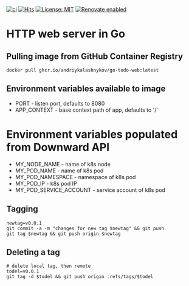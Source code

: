 [![ci](https://github.com/AndriyKalashnykov/go-todo-web/actions/workflows/ci.yml/badge.svg)](https://github.com/AndriyKalashnykov/go-todo-web/actions/workflows/ci.yml)
[![Hits](https://hits.sh/github.com/AndriyKalashnykov/go-todo-web.svg?view=today-total&style=plastic)](https://hits.sh/github.com/AndriyKalashnykov/go-todo-web/)
[![License: MIT](https://img.shields.io/badge/License-MIT-brightgreen.svg)](https://opensource.org/licenses/MIT)
[![Renovate enabled](https://img.shields.io/badge/renovate-enabled-brightgreen.svg)](https://app.renovatebot.com/dashboard#github/AndriyKalashnykov/go-todo-web)
# HTTP web server in Go

## Pulling image from GitHub Container Registry

```
docker pull ghcr.io/andriykalashnykov/go-todo-web:latest
```

## Environment variables available to image

* PORT - listen port, defaults to 8080
* APP_CONTEXT - base context path of app, defaults to '/'

# Environment variables populated from Downward API
* MY_NODE_NAME - name of k8s node
* MY_POD_NAME - name of k8s pod
* MY_POD_NAMESPACE - namespace of k8s pod
* MY_POD_IP - k8s pod IP
* MY_POD_SERVICE_ACCOUNT - service account of k8s pod

## Tagging

```
newtag=v0.0.1
git commit -a -m "changes for new tag $newtag" && git push
git tag $newtag && git push origin $newtag
```

## Deleting a tag

```
# delete local tag, then remote
todel=v0.0.1
git tag -d $todel && git push origin :refs/tags/$todel
```
